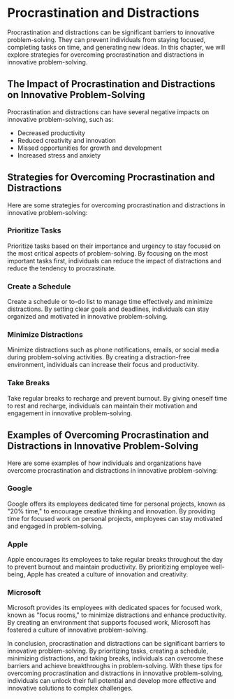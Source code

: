 Procrastination and Distractions
===================================================================================

Procrastination and distractions can be significant barriers to innovative problem-solving. They can prevent individuals from staying focused, completing tasks on time, and generating new ideas. In this chapter, we will explore strategies for overcoming procrastination and distractions in innovative problem-solving.

The Impact of Procrastination and Distractions on Innovative Problem-Solving
----------------------------------------------------------------------------

Procrastination and distractions can have several negative impacts on innovative problem-solving, such as:

* Decreased productivity
* Reduced creativity and innovation
* Missed opportunities for growth and development
* Increased stress and anxiety

Strategies for Overcoming Procrastination and Distractions
----------------------------------------------------------

Here are some strategies for overcoming procrastination and distractions in innovative problem-solving:

### Prioritize Tasks

Prioritize tasks based on their importance and urgency to stay focused on the most critical aspects of problem-solving. By focusing on the most important tasks first, individuals can reduce the impact of distractions and reduce the tendency to procrastinate.

### Create a Schedule

Create a schedule or to-do list to manage time effectively and minimize distractions. By setting clear goals and deadlines, individuals can stay organized and motivated in innovative problem-solving.

### Minimize Distractions

Minimize distractions such as phone notifications, emails, or social media during problem-solving activities. By creating a distraction-free environment, individuals can increase their focus and productivity.

### Take Breaks

Take regular breaks to recharge and prevent burnout. By giving oneself time to rest and recharge, individuals can maintain their motivation and engagement in innovative problem-solving.

Examples of Overcoming Procrastination and Distractions in Innovative Problem-Solving
-------------------------------------------------------------------------------------

Here are some examples of how individuals and organizations have overcome procrastination and distractions in innovative problem-solving:

### Google

Google offers its employees dedicated time for personal projects, known as "20% time," to encourage creative thinking and innovation. By providing time for focused work on personal projects, employees can stay motivated and engaged in problem-solving.

### Apple

Apple encourages its employees to take regular breaks throughout the day to prevent burnout and maintain productivity. By prioritizing employee well-being, Apple has created a culture of innovation and creativity.

### Microsoft

Microsoft provides its employees with dedicated spaces for focused work, known as "focus rooms," to minimize distractions and enhance productivity. By creating an environment that supports focused work, Microsoft has fostered a culture of innovative problem-solving.

In conclusion, procrastination and distractions can be significant barriers to innovative problem-solving. By prioritizing tasks, creating a schedule, minimizing distractions, and taking breaks, individuals can overcome these barriers and achieve breakthroughs in problem-solving. With these tips for overcoming procrastination and distractions in innovative problem-solving, individuals can unlock their full potential and develop more effective and innovative solutions to complex challenges.
